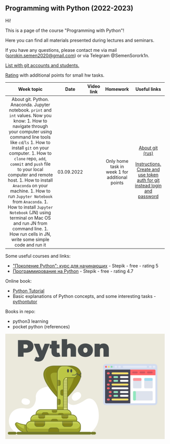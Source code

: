 ## Programming with Python (2022-2023)

Hi!

This is a page of the course "Programming with Python"! 

Here you can find all materials presented during lectures and seminars.

If you have any questions, please contact me via mail (sorokin.semen2020@gmail.com) or via Telegram @SemenSorork1n. 

[List with git accounts and students.](https://docs.google.com/spreadsheets/d/1OjiQDeEzDTKpUxrVYXFFxTZpD60it9K5oVD9mCymKjA/edit?usp=sharing)

[Rating](https://docs.google.com/spreadsheets/d/1WpgupvTiVO-BwEbjrdZX05NVmX7QIq5foIANgiA2Lm8/edit?usp=sharing) with additional points for small hw tasks.

| Week topic |    Date    | Video link | Homework | Useful links |
| :---: |:----------:| :---: | :---: | :---: |
| About git. Python. Anaconda. Jupyter notebook. `print` and  `int` values. Now you know: 1. How to navigate through your computer using command line tools like `cd`/`ls` 1. How to install `git` on your computer. 1. How to `clone` repo, `add`, `commit` and `push` file to your local computer and remote host. 1. How to install `Anaconda` on your machine. 1. How to run `Jupyter Notebook` from `Anaconda`. 1. How to install `Jupyter Notebook` (JN) using terminal on Mac OS and run JN from command line. 1. How run cells in JN, write some  simple code and run it  | 03.09.2022 | | Only home task in week 1 for additional points| [About git (rus)](https://www.youtube.com/watch?v=SEvR78OhGtw) <br> <br> [Instructions. Create and use token auth for git instead login and password](https://docs.github.com/en/authentication/keeping-your-account-and-data-secure/creating-a-personal-access-token) |


Some useful courses and links:
 - ["Поколение Python": курс для начинающих](https://stepik.org/course/58852/promo) - Stepik - free - rating 5
 - [Программирование на Python](https://stepik.org/course/67/promo) - Stepik - free - rating 4.7

Online book:
 - [Python Tutorial](https://pythonbasics.org/exercises/)
 - Basic explanations of Python concepts, and some interesting tasks - [pythontutor](http://pythontutor.ru/)

Books in repo:
 - python3 learning 
 - pocket python (references)



![alt text](python.svg)
